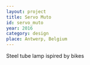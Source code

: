```yaml
---
layout: project
title: Servo Muto
id: servo_muto
year: 2016
category: design
place: Antwerp, Belgium
---
```


Steel tube lamp ispired by bikes 
